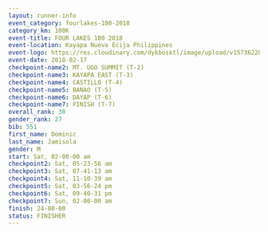 ```yaml
---
layout: runner-info 
event_category: fourlakes-100-2018 
category_km: 100K 
event-title: FOUR LAKES 100 2018 
event-location: Kayapa Nueva Ecija Philippines 
event-logo: https://res.cloudinary.com/dykbosktl/image/upload/v1573622832/Logo/logo_1_hdutmh.jpg 
event-date: 2018-02-17 
checkpoint-name2: MT. UGO SUMMIT (T-2) 
checkpoint-name3: KAYAPA EAST (T-3) 
checkpoint-name4: CASTILLO (T-4) 
checkpoint-name5: BANAO (T-5) 
checkpoint-name6: DAYAP (T-6) 
checkpoint-name7: FINISH (T-7) 
overall_rank: 30
gender_rank: 27
bib: 551
first_name: Dominic
last_name: Jamisola
gender: M
start: Sat, 02-00-00 am
checkpoint2: Sat, 05-23-56 am
checkpoint3: Sat, 07-41-13 am
checkpoint4: Sat, 11-10-39 am
checkpoint5: Sat, 03-56-24 pm
checkpoint6: Sat, 09-40-31 pm
checkpoint7: Sun, 02-00-00 am
finish: 24-00-00
status: FINISHER
---
```

